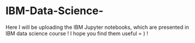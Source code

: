 # IBM-Data-Science-
Here I will be uploading the IBM Jupyter notebooks, which are presented in IBM data science course !
I hope you find them useful = ) !
